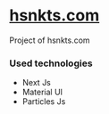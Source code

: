# [hsnkts.com](https://hsnkts.now.sh/)

Project of hsnkts.com

### Used technologies

- Next Js
- Material UI
- Particles Js

